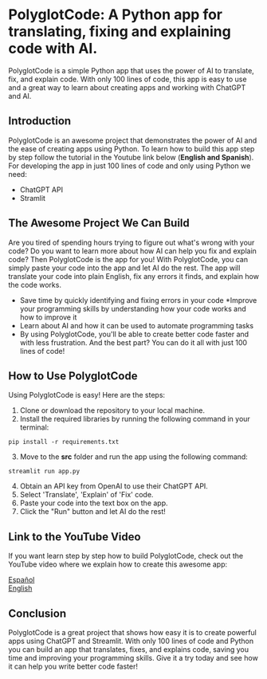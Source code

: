 # PolyglotCode: A Python app for translating, fixing and explaining code with AI.

PolyglotCode is a simple Python app that uses the power of AI to translate, fix, and explain code. With only 100 lines of code, this app is easy to use and a great way to learn about creating apps and working with ChatGPT and AI.

## Introduction
PolyglotCode is an awesome project that demonstrates the power of AI and the ease of creating apps using Python. To learn how to build this app step by step follow the tutorial in the Youtube link below (**English and Spanish**).
For developing the app in just 100 lines of code and only using Python we need:
* ChatGPT API
* Stramlit

## The Awesome Project We Can Build
Are you tired of spending hours trying to figure out what's wrong with your code? Do you want to learn more about how AI can help you fix and explain code? Then PolyglotCode is the app for you! With PolyglotCode, you can simply paste your code into the app and let AI do the rest. The app will translate your code into plain English, fix any errors it finds, and explain how the code works.


* Save time by quickly identifying and fixing errors in your code
*Improve your programming skills by understanding how your code works and how to improve it
* Learn about AI and how it can be used to automate programming tasks
* By using PolyglotCode, you'll be able to create better code faster and with less frustration. And the best part? You can do it all with just 100 lines of code!

## How to Use PolyglotCode
Using PolyglotCode is easy! Here are the steps:
1. Clone or download the repository to your local machine.
2. Install the required libraries by running the following command in your terminal:
```console
pip install -r requirements.txt
```
3. Move to the **src** folder and run the app using the following command:
```console
streamlit run app.py
```
4. Obtain an API key from OpenAI to use their ChatGPT API.
5. Select 'Translate', 'Explain' of 'Fix' code.
6. Paste your code into the text box on the app.
7. Click the "Run" button and let AI do the rest!

## Link to the YouTube Video
If you want learn step by step how to build PolyglotCode, check out the YouTube video where we explain how to create this awesome app: 

[Español](https://youtu.be/2kyscxiE8gc)  
[English](https://youtu.be/F0nnsrcvrsc)

## Conclusion
PolyglotCode is a great project that shows how easy it is to create powerful apps using ChatGPT and Streamlit. With only 100 lines of code and Python you can build an app that translates, fixes, and explains code, saving you time and improving your programming skills. Give it a try today and see how it can help you write better code faster!
